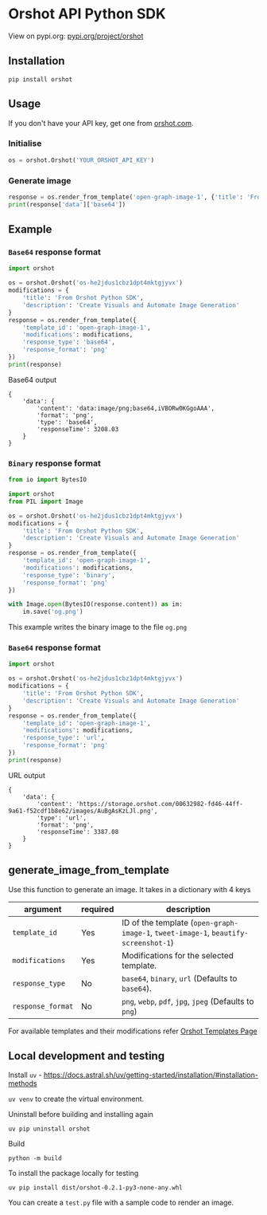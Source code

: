 # Orshot API Python SDK

View on pypi.org: [pypi.org/project/orshot](https://pypi.org/project/orshot/)

## Installation

```
pip install orshot
```

## Usage

If you don't have your API key, get one from [orshot.com](https://orshot.com).

### Initialise

```python
os = orshot.Orshot('YOUR_ORSHOT_API_KEY')
```

### Generate image

```python
response = os.render_from_template('open-graph-image-1', {'title': 'From python sdk new'}, 'base64')
print(response['data']['base64'])
```

## Example

### `Base64` response format

```python
import orshot

os = orshot.Orshot('os-he2jdus1cbz1dpt4mktgjyvx')
modifications = {
    'title': 'From Orshot Python SDK',
    'description': 'Create Visuals and Automate Image Generation'
}
response = os.render_from_template({ 
    'template_id': 'open-graph-image-1',
    'modifications': modifications,
    'response_type': 'base64',
    'response_format': 'png'
})
print(response)
```

Base64 output

```
{
    'data': {
        'content': 'data:image/png;base64,iVBORw0KGgoAAA',
        'format': 'png',
        'type': 'base64',
        'responseTime': 3208.03
    }
}
```

### `Binary` response format

```python
from io import BytesIO

import orshot
from PIL import Image

os = orshot.Orshot('os-he2jdus1cbz1dpt4mktgjyvx')
modifications = {
    'title': 'From Orshot Python SDK',
    'description': 'Create Visuals and Automate Image Generation'
}
response = os.render_from_template({ 
    'template_id': 'open-graph-image-1',
    'modifications': modifications,
    'response_type': 'binary',
    'response_format': 'png'
})

with Image.open(BytesIO(response.content)) as im:
    im.save('og.png')
```

This example writes the binary image to the file `og.png`

### `Base64` response format

```python
import orshot

os = orshot.Orshot('os-he2jdus1cbz1dpt4mktgjyvx')
modifications = {
    'title': 'From Orshot Python SDK',
    'description': 'Create Visuals and Automate Image Generation'
}
response = os.render_from_template({ 
    'template_id': 'open-graph-image-1',
    'modifications': modifications,
    'response_type': 'url',
    'response_format': 'png'
})
print(response)
```

URL output

```
{
    'data': {
        'content': 'https://storage.orshot.com/00632982-fd46-44ff-9a61-f52cdf1b8e62/images/AuBgAsKzLJl.png',
        'type': 'url',
        'format': 'png',
        'responseTime': 3387.08
    }
}
```

## generate_image_from_template

Use this function to generate an image. It takes in a dictionary with 4 keys

| argument | required | description |
|----------|----------|-------------|
| `template_id` | Yes | ID of the template (`open-graph-image-1`, `tweet-image-1`, `beautify-screenshot-1`) |
| `modifications` | Yes | Modifications for the selected template. |
| `response_type` | No | `base64`, `binary`, `url` (Defaults to `base64`). |
| `response_format` | No | `png`, `webp`, `pdf`, `jpg`, `jpeg` (Defaults to `png`) |

For available templates and their modifications refer [Orshot Templates Page](https://orshot.com/templates)

## Local development and testing

Install `uv` - https://docs.astral.sh/uv/getting-started/installation/#installation-methods

`uv venv` to create the virtual environment. 

Uninstall before building and installing again

`uv pip uninstall orshot`

Build

`python -m build`

To install the package locally for testing

`uv pip install dist/orshot-0.2.1-py3-none-any.whl`

You can create a `test.py` file with a sample code to render an image.
